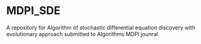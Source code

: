 # MDPI_SDE
A repository for Algorithm of stochastic differential equation discovery with evolutionary approach submitted to Algorithms MDPI jounral

